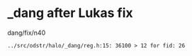 # _dang after Lukas fix

dang/fix/n40

    ../src/odstr/halo/_dang/reg.h:15: 36100 > 12 for fid: 26

